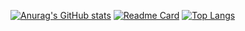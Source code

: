[![Anurag's GitHub stats](https://github-readme-stats.vercel.app/api?username=JonesAshbur)](https://github.com/anuraghazra/github-readme-stats)
[![Readme Card](https://github-readme-stats.vercel.app/api/pin/?username=JonesAshbur&repo=go_Learning&show_owner=true)](https://github.com/anuraghazra/github-readme-stats)
[![Top Langs](https://github-readme-stats.vercel.app/api/top-langs/?username=JonesAshbur&card_width=400px)](https://github.com/anuraghazra/github-readme-stats)

